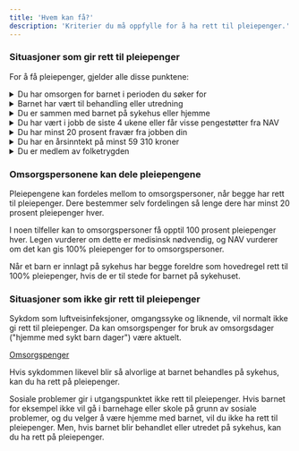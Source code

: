 ```yaml
---
title: 'Hvem kan få?'
description: 'Kriterier du må oppfylle for å ha rett til pleiepenger.'
---
```


### Situasjoner som gir rett til pleiepenger

For å få pleiepenger, gjelder alle disse punktene:

<details class="accordion">
  <summary>Du har omsorgen for barnet i perioden du søker for</summary>
  <p>Som regel er det foreldrene som er omsorgspersonene for barnet, også når de ikke bor sammen. Omsorgspersoner kan også være fosterforeldre eller steforeldre.</p>
  <p>Andre kan ha rett til pleiepenger hvis de helt eller delvis har omsorgen for barnet i perioden de søker pleiepenger. Dette kan for eksempel være venner, voksne søsken, besteforeldre, tante eller onkel.</p>
</details>

<details class="accordion">
  <summary>Barnet har vært til behandling eller utredning</summary>
  <p>Behandlingen eller utredningen må ha vært på sykehus eller annen spesialisthelsetjeneste.</p>
</details>

<details class="accordion">
  <summary>Du er sammen med barnet på sykehus eller hjemme</summary>
  <p>Du er sammen med barnet mens det er innlagt, eller du er hjemme fordi barnet trenger pleie hele tiden.</p>
</details>

<details class="accordion">
  <summary>Du har vært i jobb de siste 4 ukene eller får visse pengestøtter fra NAV</summary>
  <p>Du har vært i jobb i minst 4 uker umiddelbart før pleiepengeperioden starter eller ha en pengestøtte fra NAV som likestilles med jobb.</p>
  <p>Disse pengestøttene kan likestilles med jobb:</p>
  <ul>
    <li>sykepenger</li>
    <li>dagpenger</li>
    <li>foreldrepenger</li>
    <li>svangerskapspenger</li>
    <li>omsorgspenger</li>
    <li>opplæringspenger</li>
  </ul>
</details>

<details class="accordion">
  <summary>Du har minst 20 prosent fravær fra jobben din</summary>
  <p>Du må ha 20 prosent fravær eller mer fra jobben din de ukene du skal ha pleiepenger.</p>
</details>

<details class="accordion">
  <summary>Du har en årsinntekt på minst 59 310 kroner</summary>
  <p>Det tilsvarer halvparten av folketrygdens grunnbeløp.</p>
</details>

<details class="accordion">
  <summary>Du er medlem av folketrygden</summary>
  <p>Bor du i Norge, er du vanligvis <a href="#">medlem av folketrygden</a>.</p>
</details>

### Omsorgspersonene kan dele pleiepengene

Pleiepengene kan fordeles mellom to omsorgspersoner, når begge har rett til pleiepenger. Dere bestemmer selv fordelingen så lenge dere har minst 20 prosent pleiepenger hver.

I noen tilfeller kan to omsorgspersoner få opptil 100 prosent pleiepenger hver. Legen vurderer om dette er medisinsk nødvendig, og NAV vurderer om det kan gis 100% pleiepenger for to omsorgspersoner.

Når et barn er innlagt på sykehus har begge foreldre som hovedregel rett til 100% pleiepenger, hvis de er til stede for barnet på sykehuset.

### Situasjoner som ikke gir rett til pleiepenger

Sykdom som luftveisinfeksjoner, omgangssyke og liknende, vil normalt ikke gi rett til pleiepenger. Da kan omsorgspenger for bruk av omsorgsdager ("hjemme med sykt barn dager") være aktuelt.

[Omsorgspenger](#)

Hvis sykdommen likevel blir så alvorlige at barnet behandles på sykehus, kan du ha rett på pleiepenger.

Sosiale problemer gir i utgangspunktet ikke rett til pleiepenger. Hvis barnet for eksempel ikke vil gå i barnehage eller skole på grunn av sosiale problemer, og du velger å være hjemme med barnet, vil du ikke ha rett til pleiepenger. Men, hvis barnet blir behandlet eller utredet på sykehus, kan du ha rett på pleiepenger.